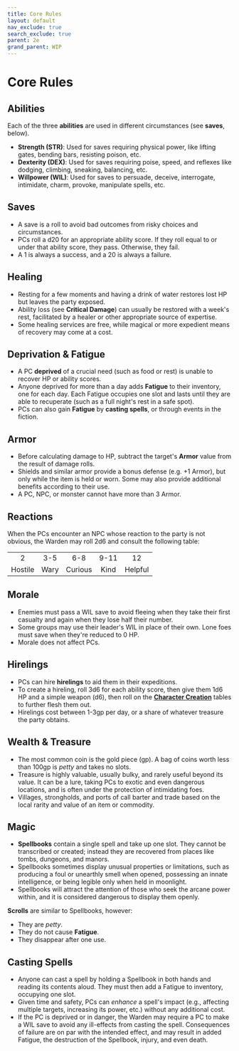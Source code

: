```yaml
---
title: Core Rules
layout: default
nav_exclude: true
search_exclude: true
parent: 2e
grand_parent: WIP
---
```


# Core Rules
## Abilities

Each of the three **abilities** are used in different circumstances (see **saves**, below).  

- **Strength (STR)**: Used for saves requiring physical power, like lifting gates, bending bars, resisting poison, etc.
- **Dexterity (DEX)**: Used for saves requiring poise, speed, and reflexes like dodging, climbing, sneaking, balancing, etc.
- **Willpower (WIL)**: Used for saves to persuade, deceive, interrogate, intimidate, charm, provoke, manipulate spells, etc.

## Saves

- A save is a roll to avoid bad outcomes from risky choices and circumstances. 
- PCs roll a d20 for an appropriate ability score. If they roll equal to or under that ability score, they pass. Otherwise, they fail. 
- A 1 is always a success, and a 20 is always a failure.

## Healing

- Resting for a few moments and having a drink of water restores lost HP but leaves the party exposed. 
- Ability loss (see **Critical Damage**) can usually be restored with a week's rest, facilitated by a healer or other appropriate source of expertise. 
- Some healing services are free, while magical or more expedient means of recovery may come at a cost.

## Deprivation & Fatigue
- A PC **deprived** of a crucial need (such as food or rest) is unable to recover HP or ability scores. 
- Anyone deprived for more than a day adds **Fatigue** to their inventory, one for each day. Each Fatigue occupies one slot and lasts until they are able to recuperate (such as a full night's rest in a safe spot). 
- PCs can also gain **Fatigue** by **casting spells**, or through events in the fiction.

## Armor
- Before calculating damage to HP, subtract the target's **Armor** value from the result of damage rolls. 
- Shields and similar armor provide a bonus defense (e.g. +1 Armor), but only while the item is held or worn. Some may also provide additional benefits according to their use.
- A PC, NPC, or monster cannot have more than 3 Armor.  

## Reactions

When the PCs encounter an NPC whose reaction to the party is not obvious, the Warden may roll 2d6 and consult the following table:

|         |      |         |      |         |
| :-----: | :--: | :-----: | :--: | :-----: |
|    2    | 3-5  |   6-8   | 9-11 |   12    |
| Hostile | Wary | Curious | Kind | Helpful |

## Morale

- Enemies must pass a WIL save to avoid fleeing when they take their first casualty and again when they lose half their number. 
- Some groups may use their leader's WIL in place of their own. Lone foes must save when they're reduced to 0 HP. 
- Morale does not affect PCs.

## Hirelings

- PCs can hire **hirelings** to aid them in their expeditions. 
- To create a hireling, roll 3d6 for each ability score, then give them 1d6 HP and a simple weapon (d6), then roll on the [**Character Creation**](/wip/2e/character-creation#character-creation-summary) tables to further flesh them out. 
- Hirelings cost between 1-3gp per day, or a share of whatever treasure the party obtains.

## Wealth & Treasure

- The most common coin is the gold piece (gp). A bag of coins worth less than 100gp is _petty_ and takes no slots.
- Treasure is highly valuable, usually bulky, and rarely useful beyond its value. It can be a lure, taking PCs to exotic and even dangerous locations, and is often under the protection of intimidating foes.
- Villages, strongholds, and ports of call barter and trade based on the local rarity and value of an item or commodity.

## Magic

- **Spellbooks** contain a single spell and take up one slot. They cannot be transcribed or created; instead they are recovered from places like tombs, dungeons, and manors.
- Spellbooks sometimes display unusual properties or limitations, such as producing a foul or unearthly smell when opened, possessing an innate intelligence, or being legible only when held in moonlight.
- Spellbooks will attract the attention of those who seek the arcane power within, and it is considered dangerous to display them openly.

**Scrolls** are similar to Spellbooks, however:

- They are _petty_.
- They do not cause **Fatigue**.
- They disappear after one use.

## Casting Spells

- Anyone can cast a spell by holding a Spellbook in both hands and reading its contents aloud. They must then add a Fatigue to inventory, occupying one slot. 
- Given time and safety, PCs can _enhance_ a spell's impact (e.g., affecting multiple targets, increasing its power, etc.) without any additional cost. 
- If the PC is deprived or in danger, the Warden may require a PC to make a WIL save to avoid any ill-effects from casting the spell. Consequences of failure are on par with the intended effect, and may result in added Fatigue, the destruction of the Spellbook, injury, and even death.


